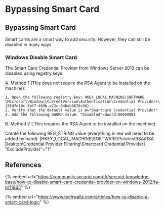 # Bypassing Smart Card

## Bypassing Smart Card

Smart cards are a smart way to add security. However, they can still be disabled in many ways.

### Windows Disable Smart Card

The Smart Card Credential Provider from Windows Server 2012 can be disabled using registry keys:

A. Method 1 (This does not require the RSA Agent to be installed on the machine):

```
1. Open the following registry key: HKEY_LOCAL_MACHINE\SOFTWARE \Microsoft\Windows\CurrentVersion\Authentication\Credential Providers\{8fd7e19c-3bf7-489b-a72c-846ab3678c96}
2. Verify that the default value is @="Smartcard Credential Provider"
3. Add the following DWORD value: "Disabled"=dword:00000001
```

B. Method 2 ( This requires the RSA Agent to be installed on the machine):

Create the following REG\_STRING value (everything in red will need to be added by hand): \[HKEY\_LOCAL\_MACHINE\SOFTWARE\Policies\RSA\RSA Desktop\Credential Provider Filtering\Smartcard Credential Provider] "ExcludeProvider"="1"

## References

{% embed url="https://community.securid.com/t5/securid-knowledge-base/how-to-disable-smart-card-credential-provider-on-windows-2012/ta-p/11965" %}

{% embed url="https://www.techwalla.com/articles/how-to-disable-a-smart-card-login" %}
